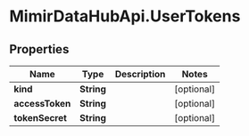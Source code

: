 # MimirDataHubApi.UserTokens

## Properties
Name | Type | Description | Notes
------------ | ------------- | ------------- | -------------
**kind** | **String** |  | [optional] 
**accessToken** | **String** |  | [optional] 
**tokenSecret** | **String** |  | [optional] 


